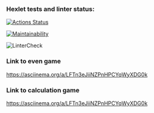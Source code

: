 ### Hexlet tests and linter status:
[![Actions Status](https://github.com/usernamenumb1/frontend-project-lvl1/workflows/hexlet-check/badge.svg)](https://github.com/usernamenumb1/frontend-project-lvl1/actions)

[![Maintainability](https://api.codeclimate.com/v1/badges/a99a88d28ad37a79dbf6/maintainability)](https://codeclimate.com/github/codeclimate/codeclimate/maintainability)

![LinterCheck](https://github.com/usernamenumb1/frontend-project-lvl1/actions/workflows/github-actions.yml/badge.svg)
### Link to even game
https://asciinema.org/a/LFTn3eJiiNZPnHPCYqWyXDG0k
### Link to calculation game
https://asciinema.org/a/LFTn3eJiiNZPnHPCYqWyXDG0k